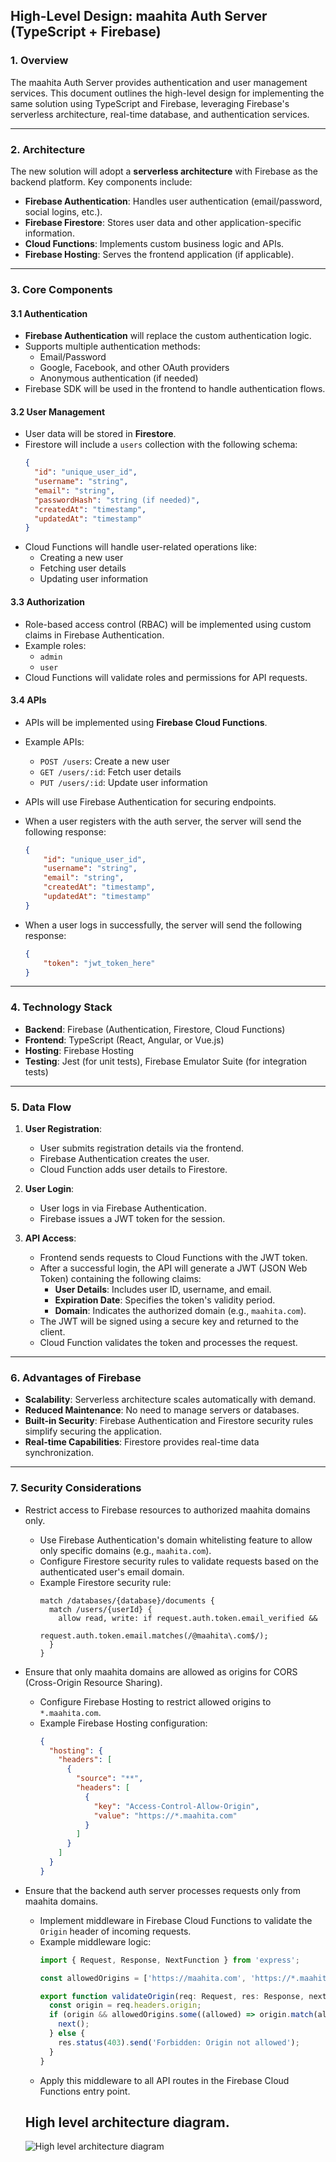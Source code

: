 ## High-Level Design: maahita Auth Server (TypeScript + Firebase)

### 1. Overview
The maahita Auth Server provides authentication and user management services. This document outlines the high-level design for implementing the same solution using TypeScript and Firebase, leveraging Firebase's serverless architecture, real-time database, and authentication services.

---

### 2. Architecture
The new solution will adopt a **serverless architecture** with Firebase as the backend platform. Key components include:
- **Firebase Authentication**: Handles user authentication (email/password, social logins, etc.).
- **Firebase Firestore**: Stores user data and other application-specific information.
- **Cloud Functions**: Implements custom business logic and APIs.
- **Firebase Hosting**: Serves the frontend application (if applicable).

---

### 3. Core Components
#### 3.1 Authentication
- **Firebase Authentication** will replace the custom authentication logic.
- Supports multiple authentication methods:
  - Email/Password
  - Google, Facebook, and other OAuth providers
  - Anonymous authentication (if needed)
- Firebase SDK will be used in the frontend to handle authentication flows.

#### 3.2 User Management
- User data will be stored in **Firestore**.
- Firestore will include a `users` collection with the following schema:
  ```json
  {
    "id": "unique_user_id",
    "username": "string",
    "email": "string",
    "passwordHash": "string (if needed)",
    "createdAt": "timestamp",
    "updatedAt": "timestamp"
  }
  ```
- Cloud Functions will handle user-related operations like:
  - Creating a new user
  - Fetching user details
  - Updating user information

#### 3.3 Authorization
- Role-based access control (RBAC) will be implemented using custom claims in Firebase Authentication.
- Example roles:
  - `admin`
  - `user`
- Cloud Functions will validate roles and permissions for API requests.

#### 3.4 APIs
- APIs will be implemented using **Firebase Cloud Functions**.
- Example APIs:
  - `POST /users`: Create a new user
  - `GET /users/:id`: Fetch user details
  - `PUT /users/:id`: Update user information
- APIs will use Firebase Authentication for securing endpoints.

- When a user registers with the auth server, the server will send the following response:
  ```json
  {
      "id": "unique_user_id",
      "username": "string",
      "email": "string",
      "createdAt": "timestamp",
      "updatedAt": "timestamp"
  }
  ```

- When a user logs in successfully, the server will send the following response:
  ```json
  {
      "token": "jwt_token_here"
  }
  ```

---

### 4. Technology Stack
- **Backend**: Firebase (Authentication, Firestore, Cloud Functions)
- **Frontend**: TypeScript (React, Angular, or Vue.js)
- **Hosting**: Firebase Hosting
- **Testing**: Jest (for unit tests), Firebase Emulator Suite (for integration tests)

---

### 5. Data Flow
1. **User Registration**:
   - User submits registration details via the frontend.
   - Firebase Authentication creates the user.
   - Cloud Function adds user details to Firestore.

2. **User Login**:
   - User logs in via Firebase Authentication.
   - Firebase issues a JWT token for the session.

3. **API Access**:
   - Frontend sends requests to Cloud Functions with the JWT token.
   - After a successful login, the API will generate a JWT (JSON Web Token) containing the following claims:
     - **User Details**: Includes user ID, username, and email.
     - **Expiration Date**: Specifies the token's validity period.
     - **Domain**: Indicates the authorized domain (e.g., `maahita.com`).
   - The JWT will be signed using a secure key and returned to the client.
   - Cloud Function validates the token and processes the request.

---

### 6. Advantages of Firebase
- **Scalability**: Serverless architecture scales automatically with demand.
- **Reduced Maintenance**: No need to manage servers or databases.
- **Built-in Security**: Firebase Authentication and Firestore security rules simplify securing the application.
- **Real-time Capabilities**: Firestore provides real-time data synchronization.

---

### 7. Security Considerations
- Restrict access to Firebase resources to authorized maahita domains only.
  - Use Firebase Authentication's domain whitelisting feature to allow only specific domains (e.g., `maahita.com`).
  - Configure Firestore security rules to validate requests based on the authenticated user's email domain.
  - Example Firestore security rule:
    ```
    match /databases/{database}/documents {
      match /users/{userId} {
        allow read, write: if request.auth.token.email_verified &&
                          request.auth.token.email.matches(/@maahita\.com$/);
      }
    }
    ```
- Ensure that only maahita domains are allowed as origins for CORS (Cross-Origin Resource Sharing).
  - Configure Firebase Hosting to restrict allowed origins to `*.maahita.com`.
  - Example Firebase Hosting configuration:
    ```json
    {
      "hosting": {
        "headers": [
          {
            "source": "**",
            "headers": [
              {
                "key": "Access-Control-Allow-Origin",
                "value": "https://*.maahita.com"
              }
            ]
          }
        ]
      }
    }
    ```
- Ensure that the backend auth server processes requests only from maahita domains.
  - Implement middleware in Firebase Cloud Functions to validate the `Origin` header of incoming requests.
  - Example middleware logic:
    ```typescript
    import { Request, Response, NextFunction } from 'express';

    const allowedOrigins = ['https://maahita.com', 'https://*.maahita.com'];

    export function validateOrigin(req: Request, res: Response, next: NextFunction) {
      const origin = req.headers.origin;
      if (origin && allowedOrigins.some((allowed) => origin.match(allowed))) {
        next();
      } else {
        res.status(403).send('Forbidden: Origin not allowed');
      }
    }
    ```
  - Apply this middleware to all API routes in the Firebase Cloud Functions entry point.

  ## High level architecture diagram.
  ![High level architecture diagram](image.png)
